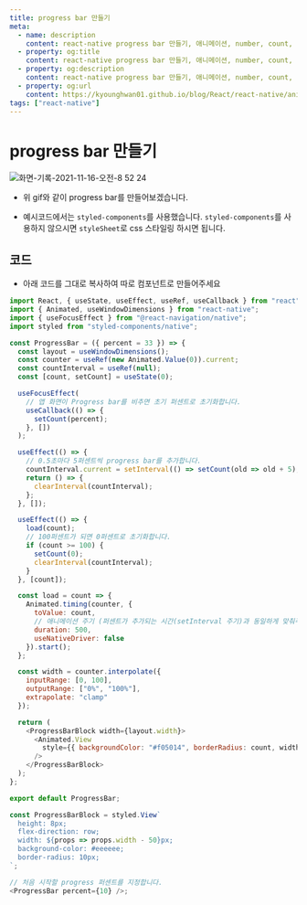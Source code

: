 ```yaml
---
title: progress bar 만들기
meta:
  - name: description
    content: react-native progress bar 만들기, 애니메이션, number, count, react, Animated, progress-bar
  - property: og:title
    content: react-native progress bar 만들기, 애니메이션, number, count, react, Animated, progress-bar
  - property: og:description
    content: react-native progress bar 만들기, 애니메이션, number, count, react, Animated, progress-bar
  - property: og:url
    content: https://kyounghwan01.github.io/blog/React/react-native/animated-number/
tags: ["react-native"]
---
```


# progress bar 만들기

![화면-기록-2021-11-16-오전-8 52 24](https://user-images.githubusercontent.com/44187477/141871070-9e3b9bc0-b63f-4e46-9f6e-f158f8f9334c.gif)

- 위 gif와 같이 progress bar를 만들어보겠습니다.

- 예시코드에서는 `styled-components`를 사용했습니다. `styled-components`를 사용하지 않으시면 `styleSheet`로 css 스타일링 하시면 됩니다.

## 코드

- 아래 코드를 그대로 복사하여 따로 컴포넌트로 만들어주세요

```js
import React, { useState, useEffect, useRef, useCallback } from "react";
import { Animated, useWindowDimensions } from "react-native";
import { useFocusEffect } from "@react-navigation/native";
import styled from "styled-components/native";

const ProgressBar = ({ percent = 33 }) => {
  const layout = useWindowDimensions();
  const counter = useRef(new Animated.Value(0)).current;
  const countInterval = useRef(null);
  const [count, setCount] = useState(0);

  useFocusEffect(
    // 앱 화면이 Progress bar를 비추면 초기 퍼센트로 초기화합니다.
    useCallback(() => {
      setCount(percent);
    }, [])
  );

  useEffect(() => {
    // 0.5초마다 5퍼센트씩 progress bar를 추가합니다.
    countInterval.current = setInterval(() => setCount(old => old + 5), 500);
    return () => {
      clearInterval(countInterval);
    };
  }, []);

  useEffect(() => {
    load(count);
    // 100퍼센트가 되면 0퍼센트로 초기화합니다.
    if (count >= 100) {
      setCount(0);
      clearInterval(countInterval);
    }
  }, [count]);

  const load = count => {
    Animated.timing(counter, {
      toValue: count,
      // 애니메이션 주기 (퍼센트가 추가되는 시간(setInterval 주기)과 동일하게 맞춰주세요)
      duration: 500,
      useNativeDriver: false
    }).start();
  };

  const width = counter.interpolate({
    inputRange: [0, 100],
    outputRange: ["0%", "100%"],
    extrapolate: "clamp"
  });

  return (
    <ProgressBarBlock width={layout.width}>
      <Animated.View
        style={{ backgroundColor: "#f05014", borderRadius: count, width }}
      />
    </ProgressBarBlock>
  );
};

export default ProgressBar;

const ProgressBarBlock = styled.View`
  height: 8px;
  flex-direction: row;
  width: ${props => props.width - 50}px;
  background-color: #eeeeee;
  border-radius: 10px;
`;

// 처음 시작할 progress 퍼센트를 지정합니다.
<ProgressBar percent={10} />;
```

<TagLinks />

<Comment />
